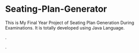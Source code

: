 # Seating-Plan-Generator

This is My Final Year Project of Seating Plan Generation During Examinations. It is totally developed using Java Language.












































.




































































































































































































































































































































































































































































































.






































